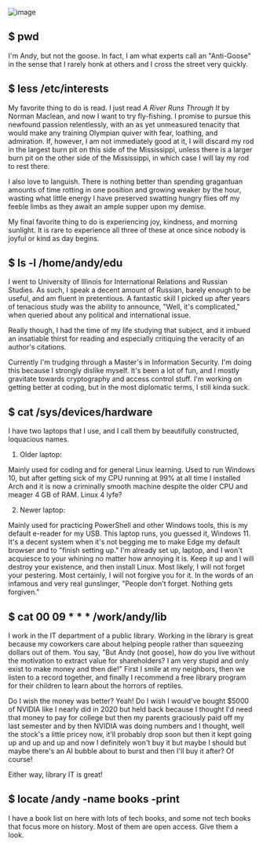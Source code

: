 ![image](https://github.com/andykeefe/andykeefe/assets/154836099/9b4a3281-ab05-495d-adee-8fa11e963334)

## $ pwd

I'm Andy, but not the goose. In fact, I am what experts call an "Anti-Goose" in the sense that I rarely honk at others and I cross the street very quickly. 

## $ less /etc/interests

My favorite thing to do is read. I just read _A River Runs Through It_ by Norman Maclean, and now I want to try fly-fishing. I promise to pursue this newfound passion relentlessly, with an as yet unmeasured tenacity that would make any training Olympian quiver with fear, loathing, and admiration. If, however, I am not immediately good at it, I will discard my rod in the largest burn pit on this side of the Mississippi, unless there is a larger burn pit on the other side of the Mississippi, in which case I will lay my rod to rest there. 

I also love to languish. There is nothing better than spending gragantuan amounts of time rotting in one position and growing weaker by the hour, wasting what little energy I have preserved swatting hungry flies off my feeble limbs as they await an ample supper upon my demise. 

My final favorite thing to do is experiencing joy, kindness, and morning sunlight. It is rare to experience all three of these at once since nobody is joyful or kind as day begins.

## $ ls -l /home/andy/edu

I went to University of Illinois for International Relations and Russian Studies. As such, I speak a decent amount of Russian, barely enough to be useful, and am fluent in pretentious. A fantastic skill I picked up after years of tenacious study was the ability to announce, "Well, it's complicated," when queried about any political and international issue. 

Really though, I had the time of my life studying that subject, and it imbued an insatiable thirst for reading and especially critiquing the veracity of an author's citations. 

Currently I'm trudging through a Master's in Information Security. I'm doing this because I strongly dislike myself. It's been a lot of fun, and I mostly gravitate towards cryptography and access control stuff. I'm working on getting better at coding, but in the most diplomatic terms, I still kinda suck.

## $ cat /sys/devices/hardware

I have two laptops that I use, and I call them by beautifully constructed, loquacious names. 

1. Older laptop:

Mainly used for coding and for general Linux learning. Used to run Windows 10, but after getting sick of my CPU running at 99% at all time I installed Arch and it is now a criminally smooth machine despite the older CPU and meager 4 GB of RAM. Linux 4 lyfe?
     
2. Newer laptop:

Mainly used for practicing PowerShell and other Windows tools, this is my default e-reader for my USB. This laptop runs, you guessed it, Windows 11. It's a decent system when it's not begging me to make Edge my default browser and to "finish setting up." I'm already set up, laptop, and I won't acquiesce to your whining no matter how annoying it is. Keep it up and I will destroy your existence, and then install Linux. Most likely, I will not forget your pestering. Most certainly, I will not forgive you for it. In the words of an infamous and very real gunslinger, "People don't forget. Nothing gets forgiven."

## $ cat 00 09 * * * /work/andy/lib

I work in the IT department of a public library. Working in the library is great because my coworkers care about helping people rather than squeezing dollars out of them. You say, "But Andy (not goose), how do you live without the motivation to extract value for shareholders? I am very stupid and only exist to make money and then die!" First I smile at my neighbors, then we listen to a record together, and finally I recommend a free library program for their children to learn about the horrors of reptiles. 

Do I wish the money was better? Yeah! Do I wish I would've bought $5000 of NVIDIA like I nearly did in 2020 but held back because I thought I'd need that money to pay for college but then my parents graciously paid off my last semester and by then NVIDIA was doing numbers and I thought, well the stock's a little pricey now, it'll probably drop soon but then it kept going up and up and up and now I definitely won't buy it but maybe I should but maybe there's an AI bubble about to burst and then I'll buy it after? Of course!

Either way, library IT is great!

## $ locate /andy -name books -print

I have a book list on here with lots of tech books, and some not tech books that focus more on history. Most of them are open access. Give them a look.

<!---
andykeefe/andykeefe is a ✨ special ✨ repository because its `README.md` (this file) appears on your GitHub profile.
You can click the Preview link to take a look at your changes.
--->
